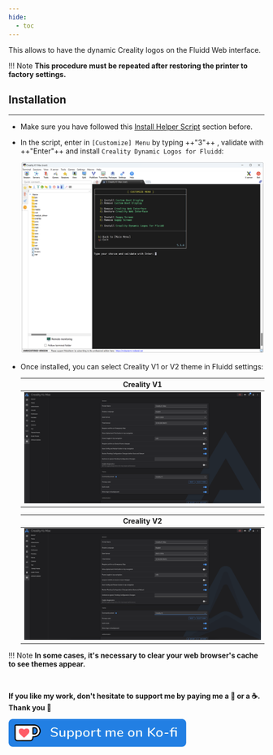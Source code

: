 ```yaml
---
hide:
  - toc
---
```

This allows to have the dynamic Creality logos on the Fluidd Web interface.

!!! Note
    **This procedure must be repeated after restoring the printer to factory settings.**


## Installation
<hr>

- Make sure you have followed this <a href="../../helper-script/helper-script-installation">Install Helper Script</a> section before.

- In the script, enter in `[Customize] Menu` by typing ++"3"++ , validate with ++"Enter"++ and install `Creality Dynamic Logos for Fluidd`:

    <img width="900" src="../../assets/img/Creality-Helper-Script/Customize_Menu.png">

- Once installed, you can select Creality V1 or V2 theme in Fluidd settings:

  | Creality V1 |
  | :---------: |
  | <img src="../../assets/img/Dynamic-Logos/logo_v1.png"> |

  | Creality V2 |
  | :---------: |
  | <img src="../../assets/img/Dynamic-Logos/logo_v2.png"> |

!!! Note
    **In some cases, it's necessary to clear your web browser's cache to see themes appear.**  

<br />

**If you like my work, don't hesitate to support me by paying me a 🍺 or a ☕. Thank you 🙂**

<a href="https://ko-fi.com/guilouz" target="_blank"><img width="350" src="../../assets/img/home/Ko-fi.png"></a>
